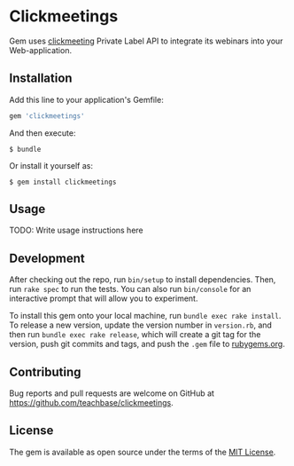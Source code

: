 # Clickmeetings

Gem uses [clickmeeting](https://clickmeeting.com/) Private Label API to integrate its webinars into your Web-application.

## Installation

Add this line to your application's Gemfile:

```ruby
gem 'clickmeetings'
```

And then execute:

    $ bundle

Or install it yourself as:

    $ gem install clickmeetings

## Usage

TODO: Write usage instructions here

## Development

After checking out the repo, run `bin/setup` to install dependencies. Then, run `rake spec` to run the tests. You can also run `bin/console` for an interactive prompt that will allow you to experiment.

To install this gem onto your local machine, run `bundle exec rake install`. To release a new version, update the version number in `version.rb`, and then run `bundle exec rake release`, which will create a git tag for the version, push git commits and tags, and push the `.gem` file to [rubygems.org](https://rubygems.org).

## Contributing

Bug reports and pull requests are welcome on GitHub at https://github.com/teachbase/clickmeetings.


## License

The gem is available as open source under the terms of the [MIT License](http://opensource.org/licenses/MIT).

